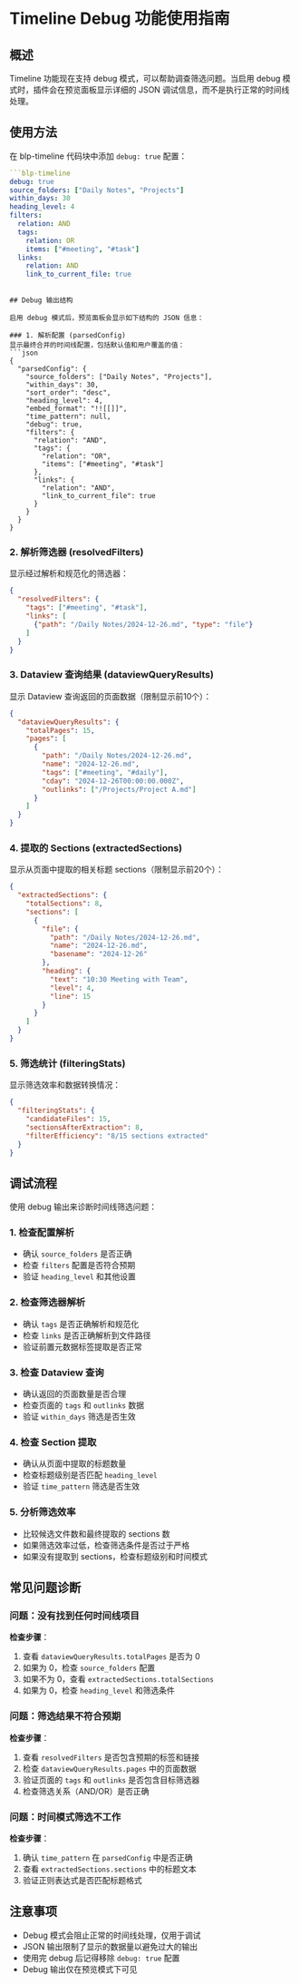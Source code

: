 # Timeline Debug 功能使用指南

## 概述

Timeline 功能现在支持 debug 模式，可以帮助调查筛选问题。当启用 debug 模式时，插件会在预览面板显示详细的 JSON 调试信息，而不是执行正常的时间线处理。

## 使用方法

在 blp-timeline 代码块中添加 `debug: true` 配置：

```yaml
```blp-timeline
debug: true
source_folders: ["Daily Notes", "Projects"]
within_days: 30
heading_level: 4
filters:
  relation: AND
  tags:
    relation: OR
    items: ["#meeting", "#task"]
  links:
    relation: AND
    link_to_current_file: true
```
```

## Debug 输出结构

启用 debug 模式后，预览面板会显示如下结构的 JSON 信息：

### 1. 解析配置 (parsedConfig)
显示最终合并的时间线配置，包括默认值和用户覆盖的值：
```json
{
  "parsedConfig": {
    "source_folders": ["Daily Notes", "Projects"],
    "within_days": 30,
    "sort_order": "desc",
    "heading_level": 4,
    "embed_format": "!![[]]",
    "time_pattern": null,
    "debug": true,
    "filters": {
      "relation": "AND",
      "tags": {
        "relation": "OR", 
        "items": ["#meeting", "#task"]
      },
      "links": {
        "relation": "AND",
        "link_to_current_file": true
      }
    }
  }
}
```

### 2. 解析筛选器 (resolvedFilters)
显示经过解析和规范化的筛选器：
```json
{
  "resolvedFilters": {
    "tags": ["#meeting", "#task"],
    "links": [
      {"path": "/Daily Notes/2024-12-26.md", "type": "file"}
    ]
  }
}
```

### 3. Dataview 查询结果 (dataviewQueryResults)
显示 Dataview 查询返回的页面数据（限制显示前10个）：
```json
{
  "dataviewQueryResults": {
    "totalPages": 15,
    "pages": [
      {
        "path": "/Daily Notes/2024-12-26.md",
        "name": "2024-12-26.md",
        "tags": ["#meeting", "#daily"],
        "cday": "2024-12-26T00:00:00.000Z",
        "outlinks": ["/Projects/Project A.md"]
      }
    ]
  }
}
```

### 4. 提取的 Sections (extractedSections)
显示从页面中提取的相关标题 sections（限制显示前20个）：
```json
{
  "extractedSections": {
    "totalSections": 8,
    "sections": [
      {
        "file": {
          "path": "/Daily Notes/2024-12-26.md",
          "name": "2024-12-26.md",
          "basename": "2024-12-26"
        },
        "heading": {
          "text": "10:30 Meeting with Team",
          "level": 4,
          "line": 15
        }
      }
    ]
  }
}
```

### 5. 筛选统计 (filteringStats)
显示筛选效率和数据转换情况：
```json
{
  "filteringStats": {
    "candidateFiles": 15,
    "sectionsAfterExtraction": 8,
    "filterEfficiency": "8/15 sections extracted"
  }
}
```

## 调试流程

使用 debug 输出来诊断时间线筛选问题：

### 1. 检查配置解析
- 确认 `source_folders` 是否正确
- 检查 `filters` 配置是否符合预期
- 验证 `heading_level` 和其他设置

### 2. 检查筛选器解析
- 确认 `tags` 是否正确解析和规范化
- 检查 `links` 是否正确解析到文件路径
- 验证前置元数据标签提取是否正常

### 3. 检查 Dataview 查询
- 确认返回的页面数量是否合理
- 检查页面的 `tags` 和 `outlinks` 数据
- 验证 `within_days` 筛选是否生效

### 4. 检查 Section 提取
- 确认从页面中提取的标题数量
- 检查标题级别是否匹配 `heading_level`
- 验证 `time_pattern` 筛选是否生效

### 5. 分析筛选效率
- 比较候选文件数和最终提取的 sections 数
- 如果筛选效率过低，检查筛选条件是否过于严格
- 如果没有提取到 sections，检查标题级别和时间模式

## 常见问题诊断

### 问题：没有找到任何时间线项目
**检查步骤**：
1. 查看 `dataviewQueryResults.totalPages` 是否为 0
2. 如果为 0，检查 `source_folders` 配置
3. 如果不为 0，查看 `extractedSections.totalSections`
4. 如果为 0，检查 `heading_level` 和筛选条件

### 问题：筛选结果不符合预期
**检查步骤**：
1. 查看 `resolvedFilters` 是否包含预期的标签和链接
2. 检查 `dataviewQueryResults.pages` 中的页面数据
3. 验证页面的 `tags` 和 `outlinks` 是否包含目标筛选器
4. 检查筛选关系（AND/OR）是否正确

### 问题：时间模式筛选不工作
**检查步骤**：
1. 确认 `time_pattern` 在 `parsedConfig` 中是否正确
2. 查看 `extractedSections.sections` 中的标题文本
3. 验证正则表达式是否匹配标题格式

## 注意事项

- Debug 模式会阻止正常的时间线处理，仅用于调试
- JSON 输出限制了显示的数据量以避免过大的输出
- 使用完 debug 后记得移除 `debug: true` 配置
- Debug 输出仅在预览模式下可见 